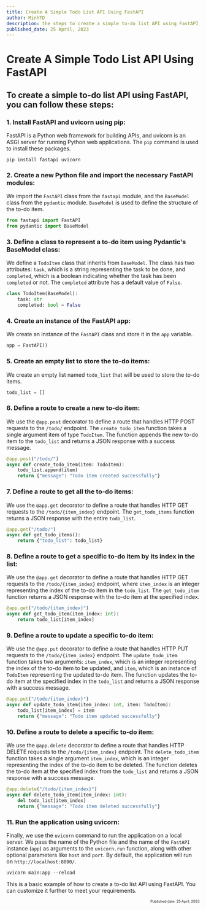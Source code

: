 ```yaml
---
title: Create A Simple Todo List API Using FastAPI
author: MinhTD
description: the steps to create a simple to-do list API using FastAPI, a Python framework for building APIs quickly and easily. It covers the installation of necessary packages, the creation of a FastAPI app, and the implementation of various API routes to handle HTTP requests such as creating, retrieving, updating, and deleting to-do items. The guideline also utilizes Pydantic, a library for data validation and serialization, to define the structure of the to-do item. This is a basic example that can be customized and extended to meet specific requirements.
published_date: 25 April, 2023 
---
```


# Create A Simple Todo List API Using FastAPI

## To create a simple to-do list API using FastAPI, you can follow these steps:

### 1. Install FastAPI and uvicorn using pip:
FastAPI is a Python web framework for building APIs, and uvicorn is an ASGI server for running Python web applications. The `pip` command is used to install these packages.
```
pip install fastapi uvicorn
```

### 2. Create a new Python file and import the necessary FastAPI modules:
We import the `FastAPI` class from the `fastapi` module, and the `BaseModel` class from the `pydantic` module. `BaseModel` is used to define the structure of the to-do item.

```python
from fastapi import FastAPI
from pydantic import BaseModel
```
### 3. Define a class to represent a to-do item using Pydantic's BaseModel class:
We define a `TodoItem` class that inherits from `BaseModel`. The class has two attributes: `task`, which is a string representing the task to be done, and `completed`, which is a boolean indicating whether the task has been `completed` or not. The `completed` attribute has a default value of `False`.
```python
class TodoItem(BaseModel):
    task: str
    completed: bool = False
```

### 4. Create an instance of the FastAPI app:
We create an instance of the `FastAPI` class and store it in the `app` variable.
```python
app = FastAPI()
```

### 5. Create an empty list to store the to-do items:
We create an empty list named `todo_list` that will be used to store the to-do items.
```python
todo_list = []
```

### 6. Define a route to create a new to-do item:
We use the `@app.post` decorator to define a route that handles HTTP POST requests to the `/todo/` endpoint. The `create_todo_item` function takes a single argument item of type `TodoItem`. The function appends the new to-do item to the `todo_list` and returns a JSON response with a success message.
```python
@app.post("/todo/")
async def create_todo_item(item: TodoItem):
    todo_list.append(item)
    return {"message": "Todo item created successfully"}
```

### 7. Define a route to get all the to-do items:
We use the `@app.get` decorator to define a route that handles HTTP GET requests to the `/todo/{item_index}` endpoint. The `get_todo_items` function returns a JSON response with the entire `todo_list`.
```python
@app.get("/todo/")
async def get_todo_items():
    return {"todo_list": todo_list}
```

### 8. Define a route to get a specific to-do item by its index in the list:
We use the `@app.get` decorator to define a route that handles HTTP GET requests to the `/todo/{item_index}` endpoint, where `item_index` is an integer representing the index of the to-do item in the `todo_list`. The `get_todo_item` function returns a JSON response with the to-do item at the specified index.
```python
@app.get("/todo/{item_index}")
async def get_todo_item(item_index: int):
    return todo_list[item_index]
```

### 9. Define a route to update a specific to-do item:
We use the `@app.put` decorator to define a route that handles HTTP PUT requests to the `/todo/{item_index}` endpoint. The `update_todo_item` function takes two arguments: `item_index`, which is an integer representing the index of the to-do item to be updated, and `item`, which is an instance of `TodoItem` representing the updated to-do item. The function updates the to-do item at the specified index in the `todo_list` and returns a JSON response with a success message.
```python
@app.put("/todo/{item_index}")
async def update_todo_item(item_index: int, item: TodoItem):
    todo_list[item_index] = item
    return {"message": "Todo item updated successfully"}
```

### 10. Define a route to delete a specific to-do item:
We use the `@app.delete` decorator to define a route that handles HTTP DELETE requests to the `/todo/{item_index}` endpoint. The `delete_todo_item` function takes a single argument `item_index`, which is an integer representing the index of the to-do item to be deleted. The function deletes the to-do item at the specified index from the `todo_list` and returns a JSON response with a success message.
```python
@app.delete("/todo/{item_index}")
async def delete_todo_item(item_index: int):
    del todo_list[item_index]
    return {"message": "Todo item deleted successfully"}
```

### 11. Run the application using uvicorn:
Finally, we use the `uvicorn` command to run the application on a local server. We pass the name of the Python file and the name of the `FastAPI` instance (`app`) as arguments to the `uvicorn.run` function, along with other optional parameters like `host` and `port`. By default, the application will run on `http://localhost:8000/`.
```
uvicorn main:app --reload
```

This is a basic example of how to create a to-do list API using FastAPI. You can customize it further to meet your requirements.


<div style="text-align: right; font-size: xx-small;"> Published date: 25 April, 2023 </div>